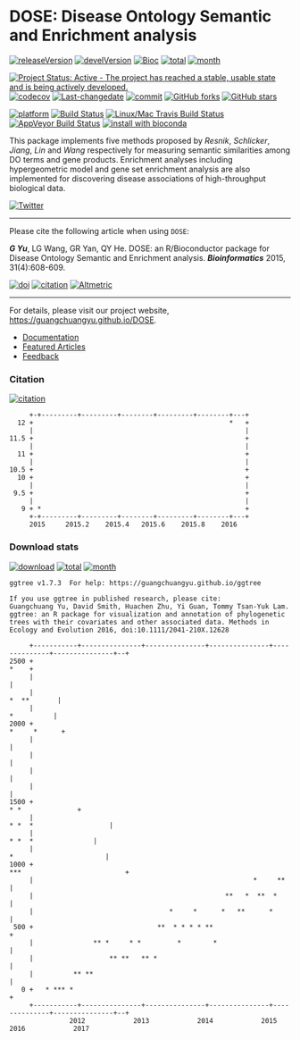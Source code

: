 DOSE: Disease Ontology Semantic and Enrichment analysis
=======================================================

[![releaseVersion](https://img.shields.io/badge/release%20version-3.0.1-green.svg?style=flat)](https://bioconductor.org/packages/DOSE) [![develVersion](https://img.shields.io/badge/devel%20version-3.1.1-green.svg?style=flat)](https://github.com/GuangchuangYu/DOSE) [![Bioc](http://www.bioconductor.org/shields/years-in-bioc/DOSE.svg)](https://www.bioconductor.org/packages/devel/bioc/html/DOSE.html#since) [![total](https://img.shields.io/badge/downloads-49256/total-blue.svg?style=flat)](https://bioconductor.org/packages/stats/bioc/DOSE) [![month](https://img.shields.io/badge/downloads-2523/month-blue.svg?style=flat)](https://bioconductor.org/packages/stats/bioc/DOSE)

[![Project Status: Active - The project has reached a stable, usable state and is being actively developed.](http://www.repostatus.org/badges/latest/active.svg)](http://www.repostatus.org/#active) [![codecov](https://codecov.io/gh/GuangchuangYu/DOSE/branch/master/graph/badge.svg)](https://codecov.io/gh/GuangchuangYu/DOSE/) [![Last-changedate](https://img.shields.io/badge/last%20change-2016--11--09-green.svg)](https://github.com/GuangchuangYu/DOSE/commits/master) [![commit](http://www.bioconductor.org/shields/commits/bioc/DOSE.svg)](https://www.bioconductor.org/packages/devel/bioc/html/DOSE.html#svn_source) [![GitHub forks](https://img.shields.io/github/forks/GuangchuangYu/DOSE.svg)](https://github.com/GuangchuangYu/DOSE/network) [![GitHub stars](https://img.shields.io/github/stars/GuangchuangYu/DOSE.svg)](https://github.com/GuangchuangYu/DOSE/stargazers)

[![platform](http://www.bioconductor.org/shields/availability/devel/DOSE.svg)](https://www.bioconductor.org/packages/devel/bioc/html/DOSE.html#archives) [![Build Status](http://www.bioconductor.org/shields/build/devel/bioc/DOSE.svg)](https://bioconductor.org/checkResults/devel/bioc-LATEST/DOSE/) [![Linux/Mac Travis Build Status](https://img.shields.io/travis/GuangchuangYu/DOSE/master.svg?label=Mac%20OSX%20%26%20Linux)](https://travis-ci.org/GuangchuangYu/DOSE) [![AppVeyor Build Status](https://img.shields.io/appveyor/ci/Guangchuangyu/DOSE/master.svg?label=Windows)](https://ci.appveyor.com/project/GuangchuangYu/DOSE) [![install with bioconda](https://img.shields.io/badge/install%20with-bioconda-green.svg?style=flat)](http://bioconda.github.io/recipes/bioconductor-dose/README.html)

This package implements five methods proposed by *Resnik*, *Schlicker*, *Jiang*, *Lin* and *Wang* respectively for measuring semantic similarities among DO terms and gene products. Enrichment analyses including hypergeometric model and gene set enrichment analysis are also implemented for discovering disease associations of high-throughput biological data.

[![Twitter](https://img.shields.io/twitter/url/https/github.com/GuangchuangYu/DOSE.svg?style=social)](https://twitter.com/intent/tweet?hashtags=DOSE&url=http://bioinformatics.oxfordjournals.org/content/31/4/608)

------------------------------------------------------------------------

Please cite the following article when using `DOSE`:

***G Yu***, LG Wang, GR Yan, QY He. DOSE: an R/Bioconductor package for Disease Ontology Semantic and Enrichment analysis. ***Bioinformatics*** 2015, 31(4):608-609.

[![doi](https://img.shields.io/badge/doi-10.1093/bioinformatics/btu684-green.svg?style=flat)](http://dx.doi.org/10.1093/bioinformatics/btu684) [![citation](https://img.shields.io/badge/cited%20by-21-green.svg?style=flat)](https://scholar.google.com.hk/scholar?oi=bibs&hl=en&cites=16627502277303919270) [![Altmetric](https://img.shields.io/badge/Altmetric-36-green.svg?style=flat)](https://www.altmetric.com/details/2788597)

------------------------------------------------------------------------

For details, please visit our project website, <https://guangchuangyu.github.io/DOSE>.

-   [Documentation](https://guangchuangyu.github.io/DOSE/documentation/)
-   [Featured Articles](https://guangchuangyu.github.io/DOSE/featuredArticles/)
-   [Feedback](https://guangchuangyu.github.io/DOSE/#feedback)

### Citation

[![citation](https://img.shields.io/badge/cited%20by-21-green.svg?style=flat)](https://scholar.google.com.hk/scholar?oi=bibs&hl=en&cites=16627502277303919270)

         +-+---------+---------+--------+---------+--------+---+
      12 +                                                 *   +
         |                                                     |
    11.5 +                                                     +
         |                                                     |
      11 +                                                     +
         |                                                     |
    10.5 +                                                     +
      10 +                                                     +
         |                                                     |
     9.5 +                                                     +
         |                                                     |
       9 + *                                                   +
         +-+---------+---------+--------+---------+--------+---+
         2015     2015.2    2015.4   2015.6    2015.8    2016   

### Download stats

[![download](http://www.bioconductor.org/shields/downloads/DOSE.svg)](https://bioconductor.org/packages/stats/bioc/DOSE/) [![total](https://img.shields.io/badge/downloads-49256/total-blue.svg?style=flat)](https://bioconductor.org/packages/stats/bioc/DOSE) [![month](https://img.shields.io/badge/downloads-2523/month-blue.svg?style=flat)](https://bioconductor.org/packages/stats/bioc/DOSE)

    ggtree v1.7.3  For help: https://guangchuangyu.github.io/ggtree

    If you use ggtree in published research, please cite:
    Guangchuang Yu, David Smith, Huachen Zhu, Yi Guan, Tommy Tsan-Yuk Lam. ggtree: an R package for visualization and annotation of phylogenetic trees with their covariates and other associated data. Methods in Ecology and Evolution 2016, doi:10.1111/2041-210X.12628

         +-----------+---------------+---------------+---------------+--------------+---------------+--+
    2500 +                                                                                        *    +
         |                                                                                             |
         |                                                                                 *  **       |
         |                                                                                  *          |
    2000 +                                                                                *     *      +
         |                                                                                             |
         |                                                                                             |
         |                                                                                             |
         |                                                                                             |
    1500 +                                                                            * *              +
         |                                                                    * *  *                   |
         |                                                                        * *  *               |
         |                                                                     *                       |
    1000 +                                                                ***                          +
         |                                                       *     **                              |
         |                                                **   *  **  *                                |
         |                                  *     *      *   **      *                                 |
     500 +                               **  * * * * **                                                +
         |               ** *     * *         *        *                                               |
         |                   ** **   ** *                                                              |
         |          ** **                                                                              |
       0 +   * *** *                                                                                   +
         +-----------+---------------+---------------+---------------+--------------+---------------+--+
                   2012            2013            2014            2015           2016            2017
